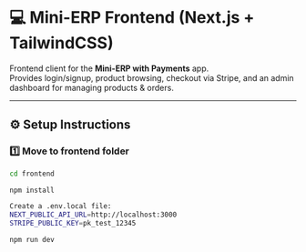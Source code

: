 # 💻 Mini-ERP Frontend (Next.js + TailwindCSS)

Frontend client for the **Mini-ERP with Payments** app.  
Provides login/signup, product browsing, checkout via Stripe, and an admin dashboard for managing products & orders.

---

## ⚙️ Setup Instructions

### 1️⃣ Move to frontend folder
```bash
cd frontend

npm install

Create a .env.local file:
NEXT_PUBLIC_API_URL=http://localhost:3000
STRIPE_PUBLIC_KEY=pk_test_12345

npm run dev